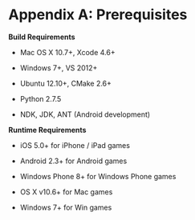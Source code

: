 # Appendix A: Prerequisites

**Build Requirements**

* Mac OS X 10.7+, Xcode 4.6+

* Windows 7+, VS 2012+

* Ubuntu 12.10+, CMake 2.6+

* Python 2.7.5

* NDK, JDK, ANT (Android development)

**Runtime Requirements**

* iOS 5.0+ for iPhone / iPad games

* Android 2.3+ for Android games

* Windows Phone 8+ for Windows Phone games

* OS X v10.6+ for Mac games

* Windows 7+ for Win games